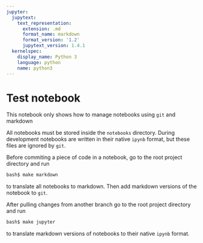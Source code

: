 ```yaml
---
jupyter:
  jupytext:
    text_representation:
      extension: .md
      format_name: markdown
      format_version: '1.2'
      jupytext_version: 1.4.1
  kernelspec:
    display_name: Python 3
    language: python
    name: python3
---
```


<!-- #region pycharm={"name": "#%% md\n"} -->
# Test notebook
<!-- #endregion -->

<!-- #region pycharm={"name": "#%% md\n"} -->
This notebook only shows how to manage notebooks using `git` and markdown

All notebooks must be stored inside the `notebooks` directory.
During development notebooks are written in their native `ipynb` format, but these files are ignored by `git`.

Before commiting a piece of code in a notebook, go to the root project directory and run


```bash
bash$ make markdown
```

to translate all notebooks to markdown. Then add markdown versions of the notebook to `git`.

After pulling changes from another branch go to the root project directory and run

```bash
bash$ make jupyter
```

to translate markdown versions of notebooks to their native `ipynb` format.
<!-- #endregion -->
